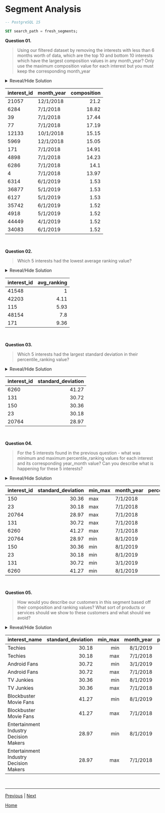 # **Segment Analysis**

```sql
-- PostgreSQL 15

SET search_path = fresh_segments;
```

**Question 01.**

> Using our filtered dataset by removing the interests with less than 6 months worth of data, which are the top 10 and bottom 10 interests which have the largest composition values in any month_year? Only use the maximum composition value for each interest but you must keep the corresponding month_year

<details>
<summary>Reveal/Hide Solution</summary>

```sql
WITH id_filter AS (
	SELECT
		interest_id
	FROM interest_metrics
	GROUP BY interest_id
	HAVING COUNT(DISTINCT month_year) >= 6
),

filtered_data AS (
	SELECT
		mt.*
	FROM interest_metrics mt
	INNER JOIN id_filter id
		ON mt.interest_id = id.interest_id
),

ranked_data AS (
	SELECT
		*,
		RANK() OVER(PARTITION BY interest_id ORDER BY composition DESC) as _top,
		RANK() OVER(PARTITION BY interest_id ORDER BY composition) as _bottom
	FROM filtered_data
)

(SELECT interest_id, month_year, composition FROM ranked_data WHERE _top = 1 ORDER BY composition DESC LIMIT 10)
UNION
(SELECT interest_id, month_year, composition FROM ranked_data WHERE _bottom = 1 ORDER BY composition LIMIT 10)
ORDER BY composition DESC;
```

</details>

| **interest_id** | **month_year** | **composition** |
| --------------- | -------------- | --------------: |
| 21057           | 12/1/2018      |            21.2 |
| 6284            | 7/1/2018       |           18.82 |
| 39              | 7/1/2018       |           17.44 |
| 77              | 7/1/2018       |           17.19 |
| 12133           | 10/1/2018      |           15.15 |
| 5969            | 12/1/2018      |           15.05 |
| 171             | 7/1/2018       |           14.91 |
| 4898            | 7/1/2018       |           14.23 |
| 6286            | 7/1/2018       |            14.1 |
| 4               | 7/1/2018       |           13.97 |
| 6314            | 6/1/2019       |            1.53 |
| 36877           | 5/1/2019       |            1.53 |
| 6127            | 5/1/2019       |            1.53 |
| 35742           | 6/1/2019       |            1.52 |
| 4918            | 5/1/2019       |            1.52 |
| 44449           | 4/1/2019       |            1.52 |
| 34083           | 6/1/2019       |            1.52 |

<br>

**Question 02.**

> Which 5 interests had the lowest average ranking value?

<details>
<summary>Reveal/Hide Solution</summary>

```sql
SELECT
	interest_id,
	ROUND(AVG(ranking), 2) as avg_ranking
FROM interest_metrics
GROUP BY interest_id
ORDER BY avg_ranking
LIMIT 5;
```

</details>

| **interest_id** | **avg_ranking** |
| --------------- | --------------: |
| 41548           |               1 |
| 42203           |            4.11 |
| 115             |            5.93 |
| 48154           |             7.8 |
| 171             |            9.36 |

<br>

**Question 03.**

> Which 5 interests had the largest standard deviation in their percentile_ranking value?

<details>
<summary>Reveal/Hide Solution</summary>

```sql
SELECT
	interest_id,
	ROUND(STDDEV(percentile_ranking)::NUMERIC, 2) as standard_deviation
FROM interest_metrics
GROUP BY interest_id
ORDER BY standard_deviation DESC NULLS LAST
LIMIT 5;
```

</details>

| **interest_id** | **standard_deviation** |
| --------------- | ---------------------: |
| 6260            |                  41.27 |
| 131             |                  30.72 |
| 150             |                  30.36 |
| 23              |                  30.18 |
| 20764           |                  28.97 |

<br>

**Question 04.**

> For the 5 interests found in the previous question - what was minimum and maximum percentile_ranking values for each interest and its corresponding year_month value? Can you describe what is happening for these 5 interests?

<details>
<summary>Reveal/Hide Solution</summary>

```sql
DROP TABLE IF EXISTS segments;
CREATE TEMP TABLE segments AS
WITH id_filter AS (
	SELECT
		interest_id,
		ROUND(STDDEV(percentile_ranking)::NUMERIC, 2) as standard_deviation
	FROM interest_metrics
	GROUP BY interest_id
	ORDER BY standard_deviation DESC NULLS LAST
	LIMIT 5
),

ranked AS (
	SELECT
		f.*,
		mt.month_year,
		mt.percentile_ranking,
		ROW_NUMBER() OVER(PARTITION BY interest_id ORDER BY mt.percentile_ranking) as _bottom,
		ROW_NUMBER() OVER(PARTITION BY interest_id ORDER BY mt.percentile_ranking DESC) as _top
	FROM interest_metrics mt
	INNER JOIN id_filter f USING (interest_id)
)

(SELECT
	interest_id, standard_deviation,
	'min' as min_max,
	month_year, percentile_ranking
FROM ranked
WHERE _bottom = 1)

UNION

(SELECT
	interest_id, standard_deviation,
	'max' as min_max,
	month_year, percentile_ranking
FROM ranked
WHERE _top = 1)

ORDER BY percentile_ranking DESC;

SELECT * FROM segments;
```

</details>

| **interest_id** | **standard_deviation** | **min_max** | **month_year** | **percentile_ranking** |
| --------------- | ---------------------: | ----------- | -------------- | ---------------------: |
| 150             |                  30.36 | max         | 7/1/2018       |                  93.28 |
| 23              |                  30.18 | max         | 7/1/2018       |                  86.69 |
| 20764           |                  28.97 | max         | 7/1/2018       |                  86.15 |
| 131             |                  30.72 | max         | 7/1/2018       |                  75.03 |
| 6260            |                  41.27 | max         | 7/1/2018       |                  60.63 |
| 20764           |                  28.97 | min         | 8/1/2019       |                  11.23 |
| 150             |                  30.36 | min         | 8/1/2019       |                  10.01 |
| 23              |                  30.18 | min         | 8/1/2019       |                   7.92 |
| 131             |                  30.72 | min         | 3/1/2019       |                   4.84 |
| 6260            |                  41.27 | min         | 8/1/2019       |                   2.26 |

<br>

**Question 05.**

> How would you describe our customers in this segment based off their composition and ranking values? What sort of products or services should we show to these customers and what should we avoid?

<details>
<summary>Reveal/Hide Solution</summary>

```sql
SELECT
	mp.interest_name,
	s.standard_deviation,
	s.min_max,
	s.month_year,
	s.percentile_ranking,
	mt.composition,
	mt.ranking
FROM segments s
INNER JOIN interest_metrics mt
	ON mt.interest_id = s.interest_id
	AND mt.month_year = s.month_year
INNER JOIN interest_map mp
	ON mp.id::VARCHAR = s.interest_id;
```

</details>

| **interest_name**                      | **standard_deviation** | **min_max** | **month_year** | **percentile_ranking** | **composition** | **ranking** |
| -------------------------------------- | ---------------------: | ----------: | -------------: | ---------------------: | --------------: | ----------: |
| Techies                                |                  30.18 |         min |       8/1/2019 |                   7.92 |             1.9 |        1058 |
| Techies                                |                  30.18 |         max |       7/1/2018 |                  86.69 |            5.41 |          97 |
| Android Fans                           |                  30.72 |         min |       3/1/2019 |                   4.84 |            1.72 |        1081 |
| Android Fans                           |                  30.72 |         max |       7/1/2018 |                  75.03 |            5.09 |         182 |
| TV Junkies                             |                  30.36 |         min |       8/1/2019 |                  10.01 |            1.94 |        1034 |
| TV Junkies                             |                  30.36 |         max |       7/1/2018 |                  93.28 |             5.3 |          49 |
| Blockbuster Movie Fans                 |                  41.27 |         min |       8/1/2019 |                   2.26 |            1.83 |        1123 |
| Blockbuster Movie Fans                 |                  41.27 |         max |       7/1/2018 |                  60.63 |            5.27 |         287 |
| Entertainment Industry Decision Makers |                  28.97 |         min |       8/1/2019 |                  11.23 |            1.91 |        1020 |
| Entertainment Industry Decision Makers |                  28.97 |         max |       7/1/2018 |                  86.15 |            5.85 |         101 |

<br>

---

[Previous](b-InterestAnalysis.md) | [Next](d-IndexAnalysis.md)

[Home](../README.md)
